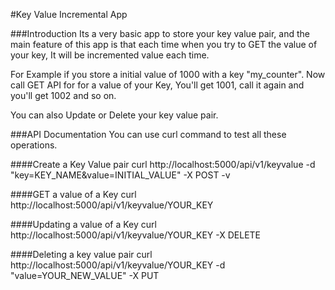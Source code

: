 #Key Value Incremental App

###Introduction
Its a very basic app to store your key value pair, and the main feature of this app is that each time when you try to GET the value of your key, It will be incremented value each time.

For Example if you store a initial value of 1000 with a key "my_counter". Now call GET API for for a value of your Key, You'll get 1001, call it again and you'll get 1002 and so on.

You can also Update or Delete your key value pair.


###API Documentation
You can use curl command to test all these operations.

####Create a Key Value pair
	curl http://localhost:5000/api/v1/keyvalue -d "key=KEY_NAME&value=INITIAL_VALUE" -X POST -v

####GET a value of a Key
	curl http://localhost:5000/api/v1/keyvalue/YOUR_KEY

####Updating a value of a Key
	curl http://localhost:5000/api/v1/keyvalue/YOUR_KEY -X DELETE

####Deleting a key value pair
	curl http://localhost:5000/api/v1/keyvalue/YOUR_KEY -d "value=YOUR_NEW_VALUE" -X PUT